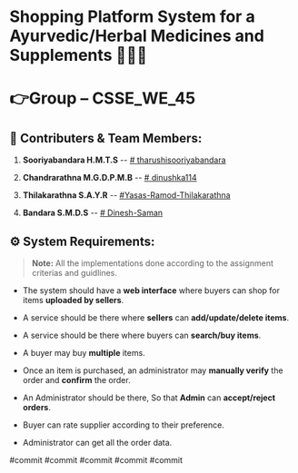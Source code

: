 # Shopping Platform System for a Ayurvedic/Herbal Medicines and Supplements 🍃💊🛒

# 👉Group – CSSE_WE_45

## 🤝 Contributers & Team Members:

1.  **Sooriyabandara H.M.T.S** -- [# tharushisooriyabandara](https://github.com/tharushisooriyabandara)

2.  **Chandrarathna M.G.D.P.M.B** -- [# dinushka114](https://github.com/dinushka114)

3.  **Thilakarathna S.A.Y.R** -- [#Yasas-Ramod-Thilakarathna](https://github.com/Yasas-Ramod-Thilakarathna)

4.  **Bandara S.M.D.S** -- [# Dinesh-Saman](https://github.com/Dinesh-Saman)

## ⚙️ System Requirements:

> **Note:** All the implementations done according to the assignment criterias and guidlines.

- The system should have a **web interface** where buyers can shop for items **uploaded by sellers**.

- A service should be there where **sellers** can **add/update/delete items**.

- A service should be there where buyers can **search/buy items**.

- A buyer may buy **multiple** items.

- Once an item is purchased, an administrator may **manually verify** the order and **confirm** the order.

 - An Administrator should be there, So that **Admin** can **accept/reject orders**.

 - Buyer can rate supplier according to their preference.

 - Administrator can get all the order data.

#commit
#commit
#commit
#commit
#commit

